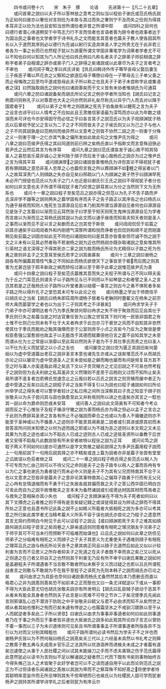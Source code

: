 <!-- { "loadSidebar": true } -->
　　四书或问卷十六
　　宋　朱子　撰
　　论语
　　先进第十一【凡二十五章】
　　或问首章之説曰以夫子所以答林放之意考之则似当以程伯子谢氏或范氏杨氏説为正如何曰彼亦以奢俭对言则俭为本故与其过而失之奢则宁不及而失之俭则为得其本耳非正以俭为法也且安知当世所谓俭者非昔之所谓中耶
　　或问四科之目何也曰德行者潜心体道黙契于中笃志力行不言而信者也言语者善为辞令者也政事者达于为国治民之事者也文学者学于诗书礼乐之文而能言其意者也葢夫子教人使各因其所长以入于道然其序则必以德行为先诚以躬行实造具体圣人学之所贵尤在于此非若三者各为一事之长而已也然程子犹以为游夏所谓文学固非秉笔学为词章者学者尤不可以不知也曰何以知其为门人所记也曰呉氏例曰凡称名者夫子之辞弟子师前相谓之辞称字者弟子自相谓之辞亦或弟子门人之辞得之矣诸説或以此章尽为夫子之言者考之不审也
　　或问闵子骞之孝曰呉氏详矣【呉氏曰韩诗外传子骞早丧母父娶后妻生三子疾恶子骞以芦花衣之父察知之欲逐后母子骞啓曰母在一子寒母去三子单父善之而止母悔改之后至均平遂成慈母此夫子所以称之也且夫子于弟子未尝称字此或集语者之误】曰然独取胡氏之説何也曰诸説善矣而于文义皆有未协者惟胡氏为可通耳
　　或问六章之防曰诸説备矣而胡氏所论记言之例亦学者所当知也【胡氏曰记言之例君问则称孔子以对尊君也大夫之问亦然则非礼矣尽称氏以异乎门人而去对以降于国君者乎】
　　或问以弟子之年考之则顔渊之死先于伯鱼故有以鲤死之言为夫子之设言也谅乎曰以人情考之不应如此且王肃推信家语最为深笃而亦以此为年数之错误而未可详也今亦安得固守而必信之乎曰各言其子之説范氏以为夫子视顔渊犹子杨氏以后章视予犹父之言以为二子之才不同而皆夫子之子侯氏则又以为己之子与他人之子不同其説孰是曰范杨同而侯异然以文意考之则皆不协然二説之流一则害于分殊之义一则害于理一之仁亦其气象之偏所发如此故此句之文惟尹氏为得之
　　或问八章之説曰范侯尹氏得之其曰同道则前已辨之矣杨氏直以予指斯文而言意殊迫狭必若尹氏之云然后其言为有序耳
　　或问九章之説曰范氏谓哀发于诚心故不知其恸圣人之喜怒哀乐莫非诚心之发何独于顔子而后发于诚心哉杨氏之説亦为过之惟尹氏之言为得其平耳
　　或问顔渊厚之説曰诸説皆善惟杨氏为详但其论不得视犹子者若有罪顔路之意恐非圣人忠厚之心也葢但言我之所以葬顔渊不如鲤之得冝者以门人之故耳深责门人则顔路之失亦自见矣曰邢疏以门人为顔渊之弟子然乎曰顔渊早死未必开门授徒也范氏以为夫子之门人也近是曰谢氏引王氏之説曰不得视犹子者分也如何曰非文意也夫子所谓不得视犹子者乃叹恨之辞耳若以为分之当然则下文为无所系也
　　或问十一章之説曰程子至矣范吕之説亦得之但范以为孔子不告子路而尹氏深非学不躐等之説则两失之葢学固有序而夫子之告子路正以其序告之也曰杨氏以为通乎昼夜而知则人鬼死生当源源自见后本乃削其所谓当源源自见者何也曰源源自见是张子之言葢曰以渐而见云耳然张子曰学至于知天则死生鬼神当源源自见为学者而言故以为渐而见之耳杨氏因其説以为此文而以通乎昼夜而知易夫知天者则是圣人之事而以渐而见不足以言之矣删而去之岂其觉于斯欤
　　或问訚訚侃侃于前篇之训其亦通矣乎曰訚訚者外和内刚德气深厚所谓和悦而诤者也侃侃则和顺不足而刚直稍见矣前篇之训固亦如此无不同也曰诸説如何曰是其意亦皆善矣但尽诚不伪之説于文之义未有以见其必然者殆不若谢杨之説为近也然杨説亦既杂取诸説之意矣惟其所引英材之语尤深得之不得其死亦二家之説为胜而杨氏所论为尤精但以子路之死为伤勇之故则非孟子之文意耳至侯氏若字之训其凿甚矣
　　或问十三章之説曰谢杨之説各有所偏葢其情性气象之不同如此而杨氏欲使天下之事皆至于极而后图之则其害为尤甚岂惩于熙丰新政之祸而矫枉过甚以至于斯乎此章之説惟范侯尹氏为善
　　或问十四章之説曰程子至矣范氏葢推其意而失之夫程子所谓与己不同以释夫奚为于丘之门耳范氏则谓夫子以子路所见与已不同而以不如琴瑟之和者譬之圣人之言岂其若是之迂哉杨氏论子路所以升堂者直以结缨一事言之则古今之勇不惧死者多矣子路之所以得升孔子之堂恐其未可专以此论之也
　　或问杨墨之学出于师商信乎曰胡氏论之当矣【胡氏曰杨朱即荘周所谓杨子居者与老聃同时墨翟又在杨朱之前宗师大禹而晏婴学之者也以为出于二子则其考之不详甚矣】
　　或问冉求学夫子于门弟子中亦可谓明达者今乃为季氏聚敛何耶曰冉求之失不待于聚敛而后见自其仕于季氏则已失之矣葢当是之时达官重任皆为公族之世官其下则尺地一民皆非国君之有士惟不仕则己仕则未有不仕于大夫者冉求于此岂亦习于衰世之风而不自知其非欤然使其仕于季氏而能劝之黜其强僣而忠于公室则庶乎小贞之吉矣今乃反为之聚敛是使权臣愈强公室愈弱也故孟子以无能改于其德而赋粟倍他日言之葢不自知其学之未至而谓从仕为士之常是以渐靡以至此耳曰然则夫子曷为不于其仕季氏而责之也曰圣人以不仕为无义而犹望之以小贞之吉也
　　或问屡空之説曰空为匮乏其説旧矣何晏始以为虚中受道葢出老荘之説非圣言本意也诸先生亦或从之误矣惟范氏不从而胡氏亦论之曰以屡空为虚中受道圣人之言未尝如是之僻而晦也屡而有间是频复耳方其不空之时与庸人亦奚逺哉此得之矣且下文以子贡货殖方之尤见旧説之不可易也然考程子之説则但为去夫利欲之私耳虽非文义然理则不差至于吕杨则又过而不知所止矣夫易所谓不逺复者岂若佛氏觉速念止之云哉曰若以吕氏之説言之则货殖而屡中者正为虚中受道之反矣曰吕氏之説程子非之当矣不得复引以为説也曰程子诸説如何曰所论州举学试之得失者可以警学者较计之私日用之间所当深察其曰子贡之知亚于顔子则张敬夫以为夫子尝问其与囬也孰愈至此又并称焉则所以进之也逺矣亦其言之一騐也其一説以命为爵命则恐或未安耳
　　或问善人之説曰此文简奥有不可知者今考众説而反之于心惟张子及程子循涂守辙之説为善而杨氏亦为得之但必以孟子之言合之于此则为费辞耳圣贤之言各有所止不必强説而牵合之也或以为善人不循辙迹则亦不能至于圣神或以为不循善人之迹则亦不能至其阃奥是二説者或引其进或原其初而未尝答其所问则未知使之以何为迹而践之耶或以为不践为恶之迹则以本文观之又未见其果为为恶之迹也或以为不蹈古人已成之迹则古人已成之迹皆圣贤所以垂教于后世者又安得不蹈哉凡此数説皆有所未安者故特以程张之説为正耳
　　或问论笃之説程子两义不同如何曰是亦可通然以是字文势推之疑前説得之为多尹氏葢用程子説而上一句用前説下一句用后説其择之亦不精矣或连上篇为説者亦非是葢子张尝有堂堂之讥故误以色荘者继之耳
　　或问二十一章之説曰程子杨氏得之矣范氏以税人为不可专而为仁由己则可以不待父兄之命则是夫子之告子路专以税人之事而告冉有专以为仁之事也谢氏为勇者徒行而未必中义则是夫子不为其有父兄而特救其不合于义也以文意求之恐皆非是葢夫子之意非论其事特救其心之偏耳子路勇于行而有无父兄之心冉有怠惰退缩而有不勇于行之失故各就其偏而救之夫子之答公西华固已明白岂可舎此而自为之説乎故惟敬夫之言本末为备然诸説或引成德达材因其材而笃焉者正与救失之意相戾亦其小失也
　　或问程子之言顔渊亲在不得为夫子死者如何曰以其下文搏虎之云者推之则不得有是言矣疑记録之或误徒得其设为辨诘之辞而不得其所处之正意也且遗书所记此条之説不止如精义所载者大抵相死之説为多亦可以考其意之所归矣此类学者尤当精考葢大义所系不容于误也胡氏亦尝论之乃程子之遗意然其言尤简约而明白今附见于此可以证程子之説云【或曰顔渊若死于夫子之难其如顔路何胡氏曰程子尝言之矣闾巷之人辞亲逺适则同患难有相死之理况朋友乎况弟子之于师乎其可不可当未行而预断不可临难而始谋也】曰吕氏之説如何曰此章之防但见师弟子之分临难有相死之义而顔子之于夫子其恩义为尤重使夫子遇难则顔子有相死之理耳吕氏之説与杨氏所论天丧予之章其病正同且以顔子志道然后如此又似以计较利害为言而不见恩义之所存者抑夫子之死道之在夫子者既不幸而丧之矣己又以死从之则道之在己者又将自灭之也然则其于利害无乃反有所不审乎曰谢氏果敢之説如何是盖避程夫子所谓遇害不当言敢不敢者然似未察乎文义而过疑之也若以吕氏所谓死战者言之则敢与不敢胡为不在我乎至程子之读死为先则本韩子之説而胡氏亦已论之矣
　　或问由求之为具臣也奈何曰诸説善而杨氏尤备然然其后本乃悉删去而直以格君心之非为説髙则髙矣恐不如前本之正而慤也又曰一条尤详弑逆以下或从一事即不得为大臣此意尤切也胡氏张敬夫説亦有所发明云【胡氏曰乱臣贼子欲动于恶其不从者未有能全其身者也然则夫子此言是以死难不可夺之节许二子矣况使季氏先闻此言则邪谋乱心岂不潜消于防防之中乎张敬夫曰弑父与君不必由求而知不从矣然世之顺从者其始也惟利之徇而已矣未遽有悖逆之心也履霜坚氷之不戒驯习蹉跌以至于从人而弑逆者多矣此二子所以贤欤】曰谢氏以由求为事事非事道者如何曰如此则事道者乃在于事之外而见于事者皆非道也大抵谢氏之説多如此观其所论四子言志以曾防不着一事而以三子为未识道体则可见矣且书所谓事事孟子所谓事道者所指各异不当引以为对而又分别其精粗也
　　或问子路所谓何必读书然后为学夫子不之许也而谢杨尹氏皆以为不然何哉曰杨氏之説髙矣夫三代以上六经虽未具然以书礼考之则舜之教胄子敷五典与夫成周乡官乐正之法其所以优游涵养而诱掖夫未成之才者葢有道矣岂遽使之从事于人民社稷之间以试其未能操刀之手而不虑夫美锦之伤乎范氏葢得此意然犹必以读书为言则似不足以解诸説之疑者然三代而下既有书矣则事物始终古今得失脩己治人之术皆聚于此好学者岂可以不之读而遽自用乎以此而论则范氏之説正为不过但读者乐闻诸説之髙故以其説为卑而不之察耳殊不知好髙之将使学者恃其聪明率意妄作而无所忌惮则其失不但卑陋而已也侯氏以为社稷民人固可学而犹谢杨尹之説持其所谓学诗学礼之后者则犹为有序云尔
